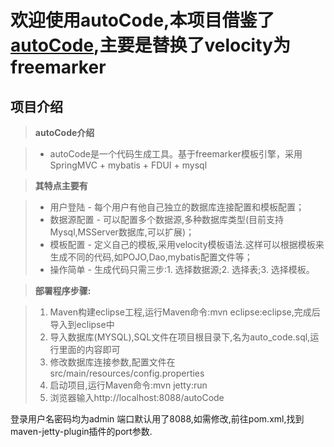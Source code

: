 欢迎使用autoCode,本项目借鉴了[autoCode](https://git.oschina.net/durcframework/autoCode),主要是替换了velocity为freemarker
===================
项目介绍
-------------------
> **autoCode介绍**

> - autoCode是一个代码生成工具。基于freemarker模板引擎，采用SpringMVC + mybatis + FDUI + mysql

> **其特点主要有**

> - 用户登陆 - 每个用户有他自己独立的数据库连接配置和模板配置；
> - 数据源配置 - 可以配置多个数据源,多种数据库类型(目前支持Mysql,MSServer数据库,可以扩展)；
> - 模板配置 - 定义自己的模板,采用velocity模板语法.这样可以根据模板来生成不同的代码,如POJO,Dao,mybatis配置文件等；
> - 操作简单 - 生成代码只需三步:1. 选择数据源;2. 选择表;3. 选择模板。

> **部署程序步骤:**

> 1. Maven构建eclipse工程,运行Maven命令:mvn eclipse:eclipse,完成后导入到eclipse中
> 2. 导入数据库(MYSQL),SQL文件在项目根目录下,名为auto_code.sql,运行里面的内容即可
> 3. 修改数据库连接参数,配置文件在src/main/resources/config.properties
> 4. 启动项目,运行Maven命令:mvn jetty:run
> 5. 浏览器输入http://localhost:8088/autoCode

登录用户名密码均为admin
端口默认用了8088,如需修改,前往pom.xml,找到maven-jetty-plugin插件的port参数.
